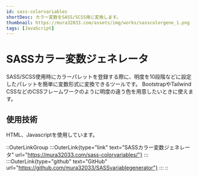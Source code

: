 ```yaml
---
id: sass-colorvariables
shortDesc: カラー変数をSASS/SCSS用に変換します。
thumbnail: https://mura32033.com/assets/img/works/sasscolorgene_1.png
tags: [JavaScript]
---
```


# SASSカラー変数ジェネレータ

SASS/SCSS使用時にカラーパレットを登録する際に、明度を10段階などに設定したパレットを簡単に変数形式に変換できるツールです。
BootstrapやTailwind CSSなどのCSSフレームワークのように明度の違う色を用意したいときに使えます。

## 使用技術

HTML、Javascriptを使用しています。

::OuterLinkGroup
  :::OuterLink{type="link" text="SASSカラー変数ジェネレータ" url="https://mura32033.com/sass-colorvariables/"}
  :::
  :::OuterLink{type="github" text="GitHub" url="https://github.com/mura32033/SASSvariablegenerator"}
  :::
::

